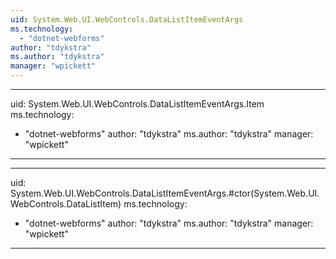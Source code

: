 ```yaml
---
uid: System.Web.UI.WebControls.DataListItemEventArgs
ms.technology: 
  - "dotnet-webforms"
author: "tdykstra"
ms.author: "tdykstra"
manager: "wpickett"
---
```


---
uid: System.Web.UI.WebControls.DataListItemEventArgs.Item
ms.technology: 
  - "dotnet-webforms"
author: "tdykstra"
ms.author: "tdykstra"
manager: "wpickett"
---

---
uid: System.Web.UI.WebControls.DataListItemEventArgs.#ctor(System.Web.UI.WebControls.DataListItem)
ms.technology: 
  - "dotnet-webforms"
author: "tdykstra"
ms.author: "tdykstra"
manager: "wpickett"
---
